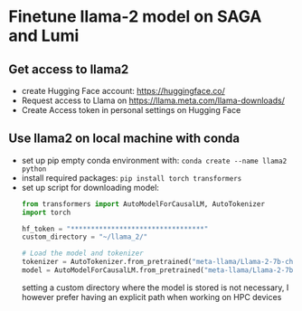 # Finetune llama-2 model on SAGA and Lumi

## Get access to llama2
* create Hugging Face account: https://huggingface.co/
* Request access to Llama on https://llama.meta.com/llama-downloads/ 
* Create Access token in personal settings on Hugging Face

## Use llama2 on local machine with conda
* set up pip empty conda environment with:
    `conda create --name llama2 python`
* install required packages: 
    `pip install torch transformers`
* set up script for downloading model:
    ```python    
    from transformers import AutoModelForCausalLM, AutoTokenizer
    import torch

    hf_token = "*********************************"
    custom_directory = "~/llama_2/"

    # Load the model and tokenizer
    tokenizer = AutoTokenizer.from_pretrained("meta-llama/Llama-2-7b-chat-hf", token=hf_token, cache_dir=custom_directory)
    model = AutoModelForCausalLM.from_pretrained("meta-llama/Llama-2-7b-chat-hf", token=hf_token, cache_dir=custom_directory)
    ```
    setting a custom directory where the model is stored is not necessary, I however prefer having an explicit path when working on HPC devices

